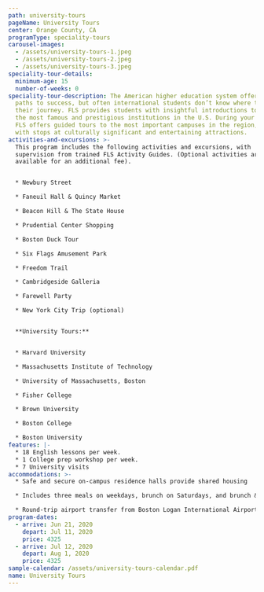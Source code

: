 ```yaml
---
path: university-tours
pageName: University Tours
center: Orange County, CA
programType: speciality-tours
carousel-images:
  - /assets/university-tours-1.jpeg
  - /assets/university-tours-2.jpeg
  - /assets/university-tours-3.jpeg
speciality-tour-details:
  minimum-age: 15
  number-of-weeks: 0
speciality-tour-description: The American higher education system offers many
  paths to success, but often international students don’t know where to begin
  their journey. FLS provides students with insightful introductions to some of
  the most famous and prestigious institutions in the U.S. During your program,
  FLS offers guided tours to the most important campuses in the region, along
  with stops at culturally significant and entertaining attractions.
activities-and-excursions: >-
  This program includes the following activities and excursions, with
  supervision from trained FLS Activity Guides. (Optional activities are
  available for an additional fee).


  * Newbury Street

  * Faneuil Hall & Quincy Market

  * Beacon Hill & The State House

  * Prudential Center Shopping

  * Boston Duck Tour

  * Six Flags Amusement Park

  * Freedom Trail

  * Cambridgeside Galleria

  * Farewell Party

  * New York City Trip (optional)


  **University Tours:**


  * Harvard University

  * Massachusetts Institute of Technology

  * University of Massachusetts, Boston

  * Fisher College

  * Brown University

  * Boston College

  * Boston University
features: |-
  * 18 English lessons per week.
  * 1 College prep workshop per week.
  * 7 University visits
accommodations: >-
  * Safe and secure on-campus residence halls provide shared housing

  * Includes three meals on weekdays, brunch on Saturdays, and brunch & dinner on Sundays

  * Round-trip airport transfer from Boston Logan International Airport (BOS)
program-dates:
  - arrive: Jun 21, 2020
    depart: Jul 11, 2020
    price: 4325
  - arrive: Jul 12, 2020
    depart: Aug 1, 2020
    price: 4325
sample-calendar: /assets/university-tours-calendar.pdf
name: University Tours
---
```

